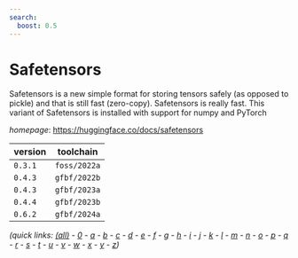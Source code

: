 ```yaml
---
search:
  boost: 0.5
---
```

# Safetensors

Safetensors is a new simple format for storing tensors safely (as opposed to pickle) and that is still fast (zero-copy). Safetensors is really fast.  This variant of Safetensors is installed with support for numpy and PyTorch

*homepage*: <https://huggingface.co/docs/safetensors>

version | toolchain
--------|----------
``0.3.1`` | ``foss/2022a``
``0.4.3`` | ``gfbf/2022b``
``0.4.3`` | ``gfbf/2023a``
``0.4.4`` | ``gfbf/2023b``
``0.6.2`` | ``gfbf/2024a``


*(quick links: [(all)](../index.md) - [0](../0/index.md) - [a](../a/index.md) - [b](../b/index.md) - [c](../c/index.md) - [d](../d/index.md) - [e](../e/index.md) - [f](../f/index.md) - [g](../g/index.md) - [h](../h/index.md) - [i](../i/index.md) - [j](../j/index.md) - [k](../k/index.md) - [l](../l/index.md) - [m](../m/index.md) - [n](../n/index.md) - [o](../o/index.md) - [p](../p/index.md) - [q](../q/index.md) - [r](../r/index.md) - [s](../s/index.md) - [t](../t/index.md) - [u](../u/index.md) - [v](../v/index.md) - [w](../w/index.md) - [x](../x/index.md) - [y](../y/index.md) - [z](../z/index.md))*

